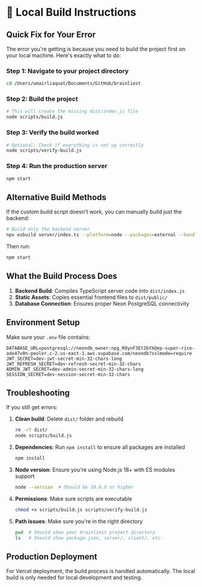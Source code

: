 # 🚀 Local Build Instructions

## Quick Fix for Your Error

The error you're getting is because you need to build the project first on your local machine. Here's exactly what to do:

### Step 1: Navigate to your project directory
```bash
cd /Users/umairliaquat/Documents/GitHub/brainliest
```

### Step 2: Build the project
```bash
# This will create the missing dist/index.js file
node scripts/build.js
```

### Step 3: Verify the build worked
```bash
# Optional: Check if everything is set up correctly
node scripts/verify-build.js
```

### Step 4: Run the production server
```bash
npm start
```

## Alternative Build Methods

If the custom build script doesn't work, you can manually build just the backend:

```bash
# Build only the backend server
npx esbuild server/index.ts --platform=node --packages=external --bundle --format=esm --outdir=dist
```

Then run:
```bash
npm start
```

## What the Build Process Does

1. **Backend Build**: Compiles TypeScript server code into `dist/index.js`
2. **Static Assets**: Copies essential frontend files to `dist/public/`
3. **Database Connection**: Ensures proper Neon PostgreSQL connectivity

## Environment Setup

Make sure your `.env` file contains:
```
DATABASE_URL=postgresql://neondb_owner:npg_ROynF3Et2bYX@ep-super-rice-ado47v0n-pooler.c-2.us-east-1.aws.supabase.com/neondb?sslmode=require
JWT_SECRET=dev-jwt-secret-min-32-chars-long
JWT_REFRESH_SECRET=dev-refresh-secret-min-32-chars
ADMIN_JWT_SECRET=dev-admin-secret-min-32-chars-long
SESSION_SECRET=dev-session-secret-min-32-chars
```

## Troubleshooting

If you still get errors:

1. **Clean build**: Delete `dist/` folder and rebuild
   ```bash
   rm -rf dist/
   node scripts/build.js
   ```

2. **Dependencies**: Run `npm install` to ensure all packages are installed
   ```bash
   npm install
   ```

3. **Node version**: Ensure you're using Node.js 18+ with ES modules support
   ```bash
   node --version  # Should be 18.0.0 or higher
   ```

4. **Permissions**: Make sure scripts are executable
   ```bash
   chmod +x scripts/build.js scripts/verify-build.js
   ```

5. **Path issues**: Make sure you're in the right directory
   ```bash
   pwd  # Should show your brainliest project directory
   ls   # Should show package.json, server/, client/, etc.
   ```

## Production Deployment

For Vercel deployment, the build process is handled automatically. The local build is only needed for local development and testing.